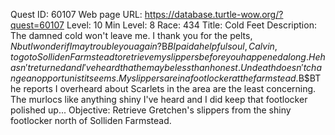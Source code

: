 Quest ID: 60107
Web page URL: https://database.turtle-wow.org/?quest=60107
Level: 10
Min Level: 8
Race: 434
Title: Cold Feet
Description: The damned cold won't leave me. I thank you for the pelts, $N but I wonder if I may trouble you again?$B$BI paid a helpful soul, Calvin, to go to Solliden Farmstead to retrieve my slippers before you happened along. He hasn't returned and I've heard that he may be less than honest. Undeath doesn't change an opportunist it seems. My slippers are in a footlocker at the farmstead.$B$BThe reports I overheard about Scarlets in the area are the least concerning. The murlocs like anything shiny I've heard and I did keep that footlocker polished up...
Objective: Retrieve Gretchen's slippers from the shiny footlocker north of Solliden Farmstead.
